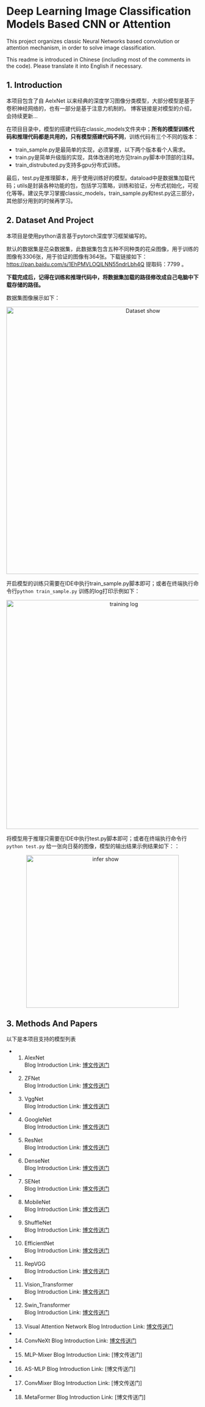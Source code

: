 # Deep Learning Image Classification Models Based CNN or Attention
This project organizes classic Neural Networks based convolution or attention mechanism, in order to solve image classification.

This readme is introduced in Chinese (including most of the comments in the code). Please translate it into English if necessary.

## 1. Introduction

本项目包含了自 AelxNet 以来经典的深度学习图像分类模型，大部分模型是基于卷积神经网络的，也有一部分是基于注意力机制的。 博客链接是对模型的介绍，会持续更新...

在项目目录中，模型的搭建代码在classic_models文件夹中；**所有的模型训练代码和推理代码都是共用的，只有模型搭建代码不同**，训练代码有三个不同的版本：
- train_sample.py是最简单的实现，必须掌握，以下两个版本看个人需求。
- train.py是简单升级版的实现，具体改进的地方见train.py脚本中顶部的注释。
- train_distrubuted.py支持多gpu分布式训练。  

最后，test.py是推理脚本，用于使用训练好的模型。dataload中是数据集加载代码；utils是封装各种功能的包，包括学习策略，训练和验证，分布式初始化，可视化等等。建议先学习掌握classic_models，train_sample.py和test.py这三部分，其他部分用到的时候再学习。

## 2. Dataset And Project 
本项目是使用python语言基于pytorch深度学习框架编写的。

默认的数据集是花朵数据集，此数据集包含五种不同种类的花朵图像，用于训练的图像有3306张，用于验证的图像有364张。下载链接如下：https://pan.baidu.com/s/1EhPMVLOQlLNN55ndrLbh4Q 
提取码：7799 。

**下载完成后，记得在训练和推理代码中，将数据集加载的路径修改成自己电脑中下载存储的路径。**

数据集图像展示如下： 
<div align="center">
  <img src="https://user-images.githubusercontent.com/102544244/192847344-958812cc-0988-4fa4-a458-ed842c41b8d2.png"  alt="Dataset show" width="700"/>
</div>
  
 
开启模型的训练只需要在IDE中执行train_sample.py脚本即可；或者在终端执行命令行`python train_sample.py` 训练的log打印示例如下：
<div align="center">
  <img src="https://user-images.githubusercontent.com/102544244/192849338-d7297768-88d4-40f8-83b6-79962ace7fd4.png"  alt="training log" width="600"/>
</div>
 
将模型用于推理只需要在IDE中执行test.py脚本即可；或者在终端执行命令行`python test.py` 给一张向日葵的图像，模型的输出结果示例结果如下：：

<div align="center">
  <img src="https://user-images.githubusercontent.com/102544244/192850216-f9ebf217-97f9-4c87-a5e5-4c1e032f436b.png"  alt="infer show" width="400"/>
</div>
 

## 3. Methods And Papers
以下是本项目支持的模型列表
- 1. AlexNet        
Blog Introduction Link: [博文传送门](https://www.aideeplearning.cn/alexnet%ef%bc%9a%e6%b7%b1%e5%ba%a6%e5%ad%a6%e4%b9%a0%e5%b4%9b%e8%b5%b7%e7%9a%84%e6%a0%87%e5%bf%97/)

- 2. ZFNet      
Blog Introduction Link:  [博文传送门](https://www.aideeplearning.cn/vggnet%ef%bc%9a%e5%8d%b7%e7%a7%af%e5%8e%9f%e7%90%86%e7%9a%84%e6%b7%b1%e5%ba%a6%e8%a7%a3%e6%9e%90/)

- 3. VggNet  
Blog Introduction Link:   [博文传送门](https://www.aideeplearning.cn/vggnet-%e6%8e%a2%e7%b4%a2%e6%b7%b1%e5%ba%a6%e7%9a%84%e5%8a%9b%e9%87%8f/)

- 4. GoogleNet  
Blog Introduction Link: [博文传送门](https://www.aideeplearning.cn/googlenet%ef%bc%9a%e6%8e%a2%e7%b4%a2%e5%ae%bd%e5%ba%a6%e7%9a%84%e5%8a%9b%e9%87%8f/)

- 5. ResNet  
Blog Introduction Link: [博文传送门](https://www.aideeplearning.cn/resnet%ef%bc%9a%e7%a5%9e%e6%9d%a5%e4%b9%8b%e8%b7%af/)

- 6. DenseNet  
Blog Introduction Link: [博文传送门](https://www.aideeplearning.cn/densenet%ef%bc%9a%e7%89%b9%e5%be%81%e5%a4%8d%e7%94%a8%e7%9c%9f%e9%a6%99/)

- 7. SENet  
Blog Introduction Link: [博文传送门](https://www.aideeplearning.cn/senet%ef%bc%9a%e9%80%9a%e9%81%93%e7%bb%b4%e5%ba%a6%e7%9a%84%e6%b3%a8%e6%84%8f%e5%8a%9b%e6%9c%ba%e5%88%b6/)

- 8. MobileNet  
Blog Introduction Link: [博文传送门](https://www.aideeplearning.cn/mobilenet%ef%bc%9a%e8%bd%bb%e9%87%8f%e5%8c%96%e6%a8%a1%e5%9e%8b/)

- 9. ShuffleNet  
Blog Introduction Link: [博文传送门](https://www.aideeplearning.cn/shufflenet%e8%bd%bb%e9%87%8f%e5%8c%96%e7%bd%91%e7%bb%9c/)

- 10. EfficientNet  
Blog Introduction Link:  [博文传送门](https://www.aideeplearning.cn/efficientnet%e8%bd%bb%e9%87%8f%e5%8c%96%e7%bd%91%e7%bb%9c/)

- 11. RepVGG  
Blog Introduction Link:  [博文传送门](https://www.aideeplearning.cn/repvgg%ef%bc%9a%e6%96%b0%e5%9e%8b%e5%8d%b7%e7%a7%af%e7%a5%9e%e7%bb%8f%e7%bd%91%e7%bb%9c%e6%9e%b6%e6%9e%84/)

- 11. Vision_Transformer  
Blog Introduction Link:  [博文传送门](https://www.aideeplearning.cn/vit%ef%bc%9a%e8%a7%86%e8%a7%89transformer/)

- 12. Swin_Transformer  
Blog Introduction Link:  [博文传送门](https://www.aideeplearning.cn/swin-transformer%ef%bc%9a%e7%aa%97%e5%8f%a3%e5%8c%96%e7%9a%84transformer/)

- 13. Visual Attention Network 
Blog Introduction Link:  [博文传送门](https://www.aideeplearning.cn/van%ef%bc%9a%e5%9f%ba%e4%ba%8e%e5%8d%b7%e7%a7%af%e5%ae%9e%e7%8e%b0%e7%9a%84%e6%b3%a8%e6%84%8f%e5%8a%9b/)

- 14. ConvNeXt
Blog Introduction Link:  [博文传送门](https://www.aideeplearning.cn/convnext%ef%bc%9a%e5%8d%b7%e7%a7%af%e4%b8%8e%e8%ae%be%e8%ae%a1%e7%ad%96%e7%95%a5%e7%9a%84%e6%96%b0%e7%af%87%e7%ab%a0/)

- 15. MLP-Mixer
Blog Introduction Link:  [博文传送门]

- 16. AS-MLP
Blog Introduction Link:  [博文传送门]

- 17. ConvMixer
Blog Introduction Link:  [博文传送门]

- 18. MetaFormer
Blog Introduction Link:  [博文传送门]
